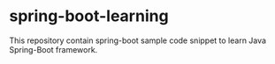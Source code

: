 # spring-boot-learning
This repository contain spring-boot sample code snippet to learn Java Spring-Boot framework.
